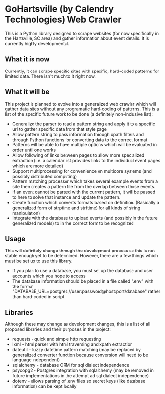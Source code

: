 GoHartsville (by Calendry Technologies) Web Crawler
===================================================

This is a Python library designed to scrape websites (for now specifically in the Hartsville, SC area) and gather information about event details. It is currently highly developmental.

What it is now
--------------

Currently, it can scrape specific sites with specific, hard-coded patterns for limited data. There isn't much to it right now.

What it will be
---------------

This project is planned to evolve into a generalized web crawler which will gather data sites without any programatic hard-coding of patterns. This is a list of the specific future work to be done (a definitely non-inclusive list):
* Generalize the parser to read a pattern string and apply it to a specific url to gather specific data from that style page
 * Allow pattern string to pass information through xpath filters and through Python functions for converting data to the correct format
  * Patterns will be able to have multiple options which will be evaluated in order until one works
 * Allow following of links between pages to allow more specialized extraction (i.e. a calendar list provides links to the individual event pages which are more detailed)
 * Support multiprocessing for convenience on multicore systems (and possibly distributed computing)
* Pattern matching processor which takes several example events from a site then creates a pattern file from the overlap between those events.
 * If an event cannot be parsed with the current pattern, it will be passed to here to solve that instance and update the pattern.
 * Create function which converts formats based on definition. (Basically a generalized form of strptime and strftime) for all kinds of string manipulation)
* Integrate with the database to upload events (and possibly in the future generalized models) to in the correct form to be recognized

Usage
-----

This will definitely change through the development process so this is not stable enough yet to be determined. However, there are a few things which must be set up to use this library.
* If you plan to use a database, you must set up the database and user accounts which you hope to access
* The database information should be placed in a file called ".env" with the format "DATABASE_URL=postgres://user:password@host:port/database" rather than hard-coded in script

Libraries
---------

Although these may change as development changes, this is a list of all proposed libraries and their purposes in the project:
* requests - quick and simple http requesting
* lxml - html parser with html traversing and xpath extraction
* dateutil - fuzzy datetime pattern matching (may be replaced by generalized converter function because conversion will need to be language independent)
* sqlalchemy - database ORM for sql dialect independence
* psycopg2 - Postgres integration with sqlalchemy (may be removed in future implementations in the attempt ad sql dialect independence)
* dotenv - allows parsing of .env files so secret keys (like database information) can be kept locally
